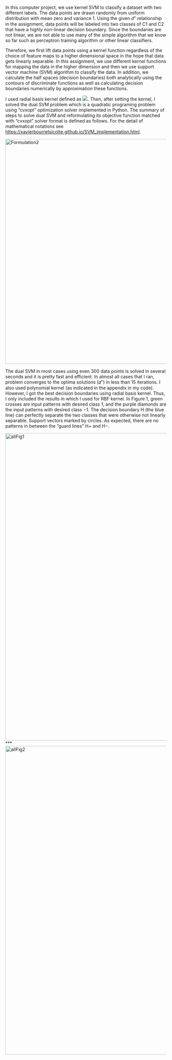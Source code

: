
In this computer project, we use kernel SVM to classify a dataset with two different labels. The data points are drawn randomly from uniform distribution with mean zero and variance 1. Using the given 𝑑" relationship in the assignment, data points will be labeled into two classes of C1 and C2 that have a highly non-linear decision boundary. Since the boundaries are not linear, we are not able to use many of the simple algorithm that we know so far such as perceptron training algorithm or other linear classifiers.

Therefore, we first lift data points using a kernel function regardless of the choice of feature maps to a higher dimensional space in the hope that data gets linearly separable. In this assignment, we use different kernel functions for mapping the data in the higher dimension and then we use support vector machine (SVM) algorithm to classify the data. In addition, we calculate the half spaces (decision boundaries) both analytically using the contours of discriminate functions as well as calculating decision boundaries numerically by approximation these functions.

I used radial basis kernel defined as <img src="https://render.githubusercontent.com/render/math?math=e^\frac{||X_i - x_j||}{1}">. Then, after setting the kernel, I solved the dual SVM problem which is a quadratic programing problem using “cvxopt” optimization solver implemented in Python. The summary of steps to solve dual SVM and reformulating its objective function matched with “cvxopt” solver format is defined as follows. For the detail of mathematical notations see <https://xavierbourretsicotte.github.io/SVM_implementation.html>.

<img width="702" alt="Formulation2" src="https://user-images.githubusercontent.com/43753085/104140975-f74b7d80-5379-11eb-81ba-669e413a4c01.png">

The dual SVM in most cases using even 300 data points is solved in several seconds and it is pretty fast and efficient. In almost all cases that I ran, problem converges to the optima solutions (𝛼") in less than 15 iterations. I also used polynomial kernel (as indicated in the appendix in my code). However, I got the best decision boundaries using radial basis kernel. Thus, I only included the results in which I used for RBF kernel. In Figure 1, green crosses are input patterns with desired class 1, and the purple diamonds are the input patterns with desired class −1. The decision boundary H (the blue line) can perfectly separate the two classes that were otherwise not linearly separable. Support vectors marked by circles. As expected, there are no patterns in
between the “guard lines” H+ and H−.

<img width="959" alt="allFig1" src="https://user-images.githubusercontent.com/43753085/104141034-3679ce80-537a-11eb-965f-de6ce1510e09.png">
***
<img width="963" alt="allFig2" src="https://user-images.githubusercontent.com/43753085/104141088-86589580-537a-11eb-8fd4-918997952128.png">

